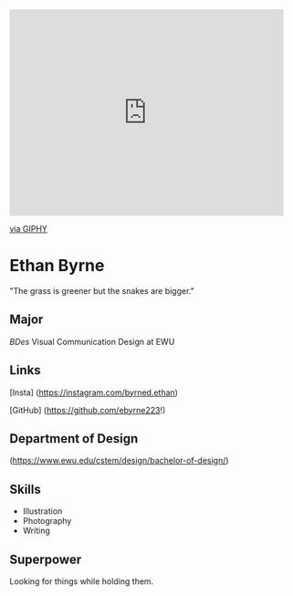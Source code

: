 <iframe src="https://giphy.com/embed/bdTxWolHXUtbi" width="480" height="362" frameBorder="0" class="giphy-embed" allowFullScreen></iframe><p><a href="https://giphy.com/gifs/reaction-surprised-pee-wee-herman-bdTxWolHXUtbi">via GIPHY</a></p>

# Ethan Byrne

"The grass is greener but the snakes are bigger."

## Major
*BDes* Visual Communication Design at EWU

## Links
[Insta] (https://instagram.com/byrned.ethan)

[GitHub] (https://github.com/ebyrne223!)

## Department of Design

(https://www.ewu.edu/cstem/design/bachelor-of-design/)

## Skills
- Illustration
- Photography
- Writing

## Superpower
Looking for things while holding them.

